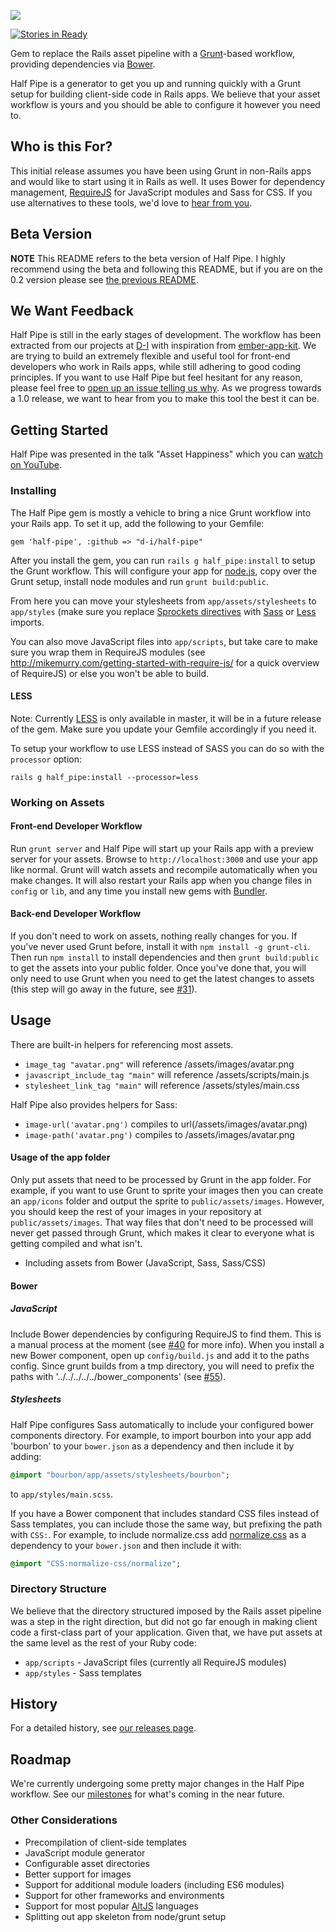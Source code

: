 ![](https://raw.github.com/d-i/halfpipe.io/master/media/logo.png)

[![Stories in Ready](https://badge.waffle.io/d-i/half-pipe.png?label=ready)](http://waffle.io/d-i/half-pipe)

Gem to replace the Rails asset pipeline with a [Grunt](http://gruntjs.com/)-based workflow, providing dependencies via [Bower](http://bower.io/).

Half Pipe is a generator to get you up and running quickly with a Grunt setup for building client-side code in Rails apps. We believe that your asset workflow is yours and you should be able to configure it however you need to.

## Who is this For?

This initial release assumes you have been using Grunt in non-Rails apps and would like to start using it in Rails as well. It uses Bower for dependency management, [RequireJS](http://www.requirejs.org/) for JavaScript modules and Sass for CSS. If you use alternatives to these tools, we'd love to [hear from you][issue].

## Beta Version

**NOTE** This README refers to the beta version of Half Pipe. I highly recommend using the beta and following this README, but if you are on the 0.2 version please see [the previous README](https://github.com/d-i/half-pipe/blob/4a68659f215f939f7da9d3e5e8756c7f31a86177/README.md).

## We Want Feedback

Half Pipe is still in the early stages of development. The workflow has been extracted from our projects at [D-I](http://d-i.co/) with inspiration from [ember-app-kit](https://github.com/stefanpenner/ember-app-kit). We are trying to build an extremely flexible and useful tool for front-end developers who work in Rails apps, while still adhering to good coding principles. If you want to use Half Pipe but feel hesitant for any reason, please feel free to [open up an issue telling us why][issue]. As we progress towards a 1.0 release, we want to hear from you to make this tool the best it can be.

## Getting Started

Half Pipe was presented in the talk "Asset Happiness" which you can [watch on YouTube](http://www.youtube.com/watch?v=2gaZsFkZ2BQ).

### Installing

The Half Pipe gem is mostly a vehicle to bring a nice Grunt workflow into your Rails app. To set it up, add the following to your Gemfile:

    gem 'half-pipe', :github => "d-i/half-pipe"

After you install the gem, you can run `rails g half_pipe:install` to setup the Grunt workflow. This will configure your app for [node.js](http://nodejs.org/), copy over the Grunt setup, install node modules and run `grunt build:public`.

From here you can move your stylesheets from `app/assets/stylesheets` to `app/styles` (make sure you replace [Sprockets directives](https://github.com/sstephenson/sprockets#managing-and-bundling-dependencies) with [Sass](http://sass-lang.com/documentation/file.SASS_REFERENCE.html#import) or [Less](http://lesscss.org/#-importing) imports.

You can also move JavaScript files into `app/scripts`, but take care to make sure you wrap them in RequireJS modules (see http://mikemurry.com/getting-started-with-require-js/ for a quick overview of RequireJS) or else you won't be able to build.

#### LESS

Note: Currently [LESS](http://lesscss.org/) is only available in master, it will be in a future release of the gem. Make sure you update your Gemfile accordingly if you need it.

To setup your workflow to use LESS instead of SASS you can do so with the `processor` option:

    rails g half_pipe:install --processor=less

### Working on Assets

#### Front-end Developer Workflow

Run `grunt server` and Half Pipe will start up your Rails app with a preview server for your assets. Browse to `http://localhost:3000` and use your app like normal. Grunt will watch assets and recompile automatically when you make changes. It will also restart your Rails app when you change files in `config` or `lib`, and any time you install new gems with [Bundler](http://bundler.io/).

#### Back-end Developer Workflow

If you don't need to work on assets, nothing really changes for you. If you've never used Grunt before, install it with `npm install -g grunt-cli`. Then run `npm install` to install dependencies and then `grunt build:public` to get the assets into your public folder. Once you've done that, you will only need to use Grunt when you need to get the latest changes to assets (this step will go away in the future, see [#31][issue-31]).

## Usage

There are built-in helpers for referencing most assets.

- `image_tag "avatar.png"` will reference /assets/images/avatar.png
- `javascript_include_tag "main"` will reference /assets/scripts/main.js
- `stylesheet_link_tag "main"` will reference /assets/styles/main.css

Half Pipe also provides helpers for Sass:

- `image-url('avatar.png')` compiles to url(/assets/images/avatar.png)
- `image-path('avatar.png')` compiles to /assets/images/avatar.png

#### Usage of the app folder

Only put assets that need to be processed by Grunt in the app folder. For example, if you want to use Grunt to sprite your images then you can create an `app/icons` folder and output the sprite to `public/assets/images`. However, you should keep the rest of your images in your repository at `public/assets/images`. That way files that don't need to be processed will never get passed through Grunt, which makes it clear to everyone what is getting compiled and what isn't.

- Including assets from Bower (JavaScript, Sass, Sass/CSS)

#### Bower

##### JavaScript

Include Bower dependencies by configuring RequireJS to find them. This is a manual process at the moment (see [#40][issue-40] for more info). When you install a new Bower component, open up `config/build.js` and add it to the paths config. Since grunt builds from a tmp directory, you will need to prefix the paths with '../../../../../bower_components' (see [#55][issue-55]).

##### Stylesheets

Half Pipe configures Sass automatically to include your configured bower components directory. For example, to import bourbon into your app add 'bourbon' to your `bower.json` as a dependency and then include it by adding:

```sass
@import "bourbon/app/assets/stylesheets/bourbon";
```

to `app/styles/main.scss`.

If you have a Bower component that includes standard CSS files instead of Sass templates, you can include those the same way, but prefixing the path with `CSS:`. For example, to include normalize.css add [normalize.css](https://github.com/necolas/normalize.css/) as a dependency to your `bower.json` and then include it with:

```sass
@import "CSS:normalize-css/normalize";
```

### Directory Structure

We believe that the directory structured imposed by the Rails asset pipeline was a step in the right direction, but did not go far enough in making client code a first-class part of your application. Given that, we have put assets at the same level as the rest of your Ruby code:

- `app/scripts` - JavaScript files (currently all RequireJS modules)
- `app/styles` - Sass templates

## History

For a detailed history, see [our releases page][releases].

## Roadmap

We're currently undergoing some pretty major changes in the Half Pipe workflow. See our [milestones][] for what's coming in the near future.

### Other Considerations

- Precompilation of client-side templates
- JavaScript module generator
- Configurable asset directories
- Better support for images
- Support for additional module loaders (including ES6 modules)
- Support for other frameworks and environments
- Support for most popular [AltJS](http://www.altjs.org) languages
- Splitting out app skeleton from node/grunt setup

[milestones]: http://github.com/d-i/half-pipe/issues/milestones
[issue]: http://github.com/d-i/half-pipe/issues/new
[releases]: http://github.com/d-i/half-pipe/releases
[issue-31]: http://github.com/d-i/half-pipe/issues/31
[issue-40]: http://github.com/d-i/half-pipe/issues/40
[issue-55]: http://github.com/d-i/half-pipe/issues/55
